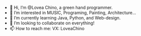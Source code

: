 - 👋 Hi, I’m @Lovea Chino, a green hand programmer.
- 👀 I’m interested in MUSIC, Programing, Painting, Architecture...
- 🌱 I’m currently learning Java, Python, and Web-design.
- 💞️ I’m looking to collaborate on everything!
- 📫 How to reach me: VX: LoveaChino
<!---
ewaspring/ewaspring is a ✨ special ✨ repository because its `README.md` (this file) appears on your GitHub profile.
You can click the Preview link to take a look at your changes.
--->

